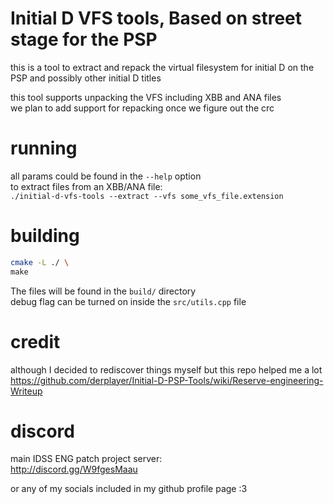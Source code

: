 # Initial D VFS tools, Based on street stage for the PSP  
this is a tool to extract and repack the virtual filesystem for initial D on the PSP and possibly other initial D titles  
  
this tool supports unpacking the VFS including XBB and ANA files  
we plan to add support for repacking once we figure out the crc  

# running  
all params could be found in the `--help` option  
to extract files from an XBB/ANA file:  
`./initial-d-vfs-tools --extract --vfs some_vfs_file.extension`  

# building  
```sh
cmake -L ./ \
make
```
The files will be found in the `build/` directory  
debug flag can be turned on inside the `src/utils.cpp` file  
  
# credit  
although I decided to rediscover things myself but this repo helped me a lot  
https://github.com/derplayer/Initial-D-PSP-Tools/wiki/Reserve-engineering-Writeup  

# discord  
main IDSS ENG patch project server:  
http://discord.gg/W9fgesMaau  
  
or any of my socials included in my github profile page :3  
